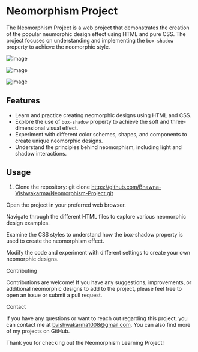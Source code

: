 # Neomorphism Project

The Neomorphism Project is a web project that demonstrates the creation of the popular neumorphic design effect using HTML and pure CSS. The project focuses on understanding and implementing the `box-shadow` property to achieve the neomorphic style.


![image](https://github.com/Bhawna-Vishwakarma/Neomorphism-Project/assets/84375799/d4ab3ba6-a752-48c6-9372-2b02a8929636)


![image](https://github.com/Bhawna-Vishwakarma/Neomorphism-Project/assets/84375799/fd1086b7-c2e9-49a0-9f6e-608437bf4632)



![image](https://github.com/Bhawna-Vishwakarma/Neomorphism-Project/assets/84375799/025876a0-8354-4d22-8219-6923d14b8a92)


## Features

- Learn and practice creating neomorphic designs using HTML and CSS.
- Explore the use of `box-shadow` property to achieve the soft and three-dimensional visual effect.
- Experiment with different color schemes, shapes, and components to create unique neomorphic designs.
- Understand the principles behind neomorphism, including light and shadow interactions.

## Usage

1. Clone the repository:
   git clone https://github.com/Bhawna-Vishwakarma/Neomorphism-Project.git

Open the project in your preferred web browser.

Navigate through the different HTML files to explore various neomorphic design examples.

Examine the CSS styles to understand how the box-shadow property is used to create the neomorphism effect.

Modify the code and experiment with different settings to create your own neomorphic designs.

Contributing

Contributions are welcome! If you have any suggestions, improvements, or additional neomorphic designs to add to the project, please feel free to open an issue or submit a pull request.


Contact

If you have any questions or want to reach out regarding this project, you can contact me at bvishwakarma1008@gmail.com. You can also find more of my projects on GitHub.

Thank you for checking out the Neomorphism Learning Project!
